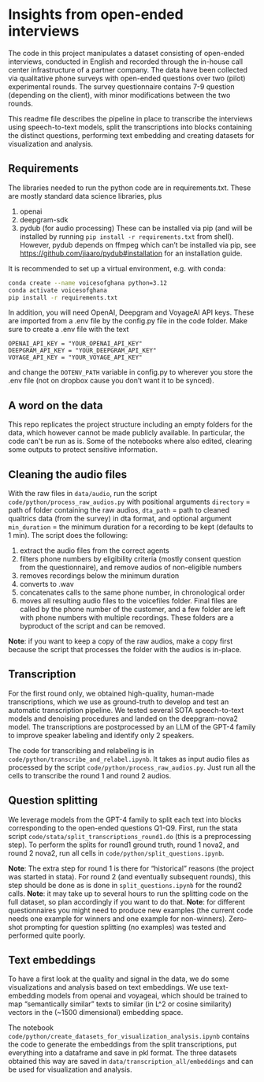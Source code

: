 # Insights from open-ended interviews
The code in this project manipulates a dataset consisting of open-ended interviews, conducted in English and recorded through the in-house call center infrastructure of a partner company. 
The data have been collected via qualitative phone surveys with open-ended questions over two (pilot) experimental rounds. The survey questionnaire contains 7-9 question (depending on the client), with minor modifications between the two rounds. 

This readme file describes the pipeline in place to transcribe the interviews using speech-to-text models, split the transcriptions into blocks containing the distinct questions, performing text embedding and creating datasets for visualization and analysis.


## Requirements
The libraries needed to run the python code are in requirements.txt. These are mostly standard data science libraries, plus 
1.	openai
2.	deepgram-sdk
3.	pydub (for audio processing)
These can be installed via pip (and will be installed by running `pip install -r requirements.txt` from shell). However, pydub depends on ffmpeg which can’t be installed via pip, see https://github.com/jiaaro/pydub#installation for an installation guide. 

It is recommended to set up a virtual environment, e.g. with conda: 

```bash
conda create --name voicesofghana python=3.12
conda activate voicesofghana
pip install -r requirements.txt
```

In addition, you will need OpenAI, Deepgram and VoyageAI API keys. These are imported from a .env file by the config.py file in the code folder. Make sure to create a .env file with the text
```
OPENAI_API_KEY = "YOUR_OPENAI_API_KEY"
DEEPGRAM_API_KEY = "YOUR_DEEPGRAM_API_KEY"
VOYAGE_API_KEY = "YOUR_VOYAGE_API_KEY"
```
and change the `DOTENV_PATH` variable in config.py to wherever you store the .env file (not on dropbox cause you don’t want it to be synced). 

## A word on the data

This repo replicates the project structure including an empty folders for the data, which however cannot be made publicly available. In particular, the code can't be run as is. Some of the notebooks where also edited, clearing some outputs to protect sensitive information. 

## Cleaning the audio files
With the raw files in `data/audio`, run the script `code/python/process_raw_audios.py` with positional arguments `directory` = path of folder containing the raw audios, `dta_path` = path to cleaned qualtrics data (from the survey) in dta format, and optional argument `min_duration` = the minimum duration for a recording to be kept (defaults to 1 min). The script does the following:
1.	extract the audio files from the correct agents 
2.	filters phone numbers by eligibility criteria (mostly consent question from the questionnaire), and remove audios of non-eligible numbers
3.	removes recordings below the minimum duration
4.	converts to .wav
5.	concatenates calls to the same phone number, in chronological order
6.	moves all resulting audio files to the voicefiles folder. Final files are called by the phone number of the customer, and a few folder are left with phone numbers with multiple recordings. These folders are a byproduct of the script and can be removed. 

**Note**: if you want to keep a copy of the raw audios, make a copy first because the script that processes the folder with the audios is in-place.

## Transcription
For the first round only, we obtained high-quality, human-made transcriptions, which we use as ground-truth to develop and test an automatic transcription pipeline. We tested several SOTA speech-to-text models and denoising procedures and landed on the deepgram-nova2 model. The transcriptions are postprocessed by an LLM of the GPT-4 family to improve speaker labeling and identify only 2 speakers. 

The code for transcribing and relabeling is in `code/python/transcribe_and_relabel.ipynb`. It takes as input audio files as processed by the script `code/python/process_raw_audios.py`. Just run all the cells to transcribe the round 1 and round 2 audios. 

## Question splitting
We leverage models from the GPT-4 family to split each text into blocks corresponding to the open-ended questions Q1-Q9. First, run the stata script `code/stata/split_transcriptions_round1.do` (this is a preprocessing step). To perform the splits for round1 ground truth, round 1 nova2, and round 2 nova2, run all cells in `code/python/split_questions.ipynb`. 

**Note**: The extra step for round 1 is there for “historical” reasons (the project was started in stata). For round 2 (and eventually subsequent rounds), this step should be done as is done in `split_questions.ipynb` for the round2 calls.
**Note**: it may take up to several hours to run the splitting code on the full dataset, so plan accordingly if you want to do that. 
**Note**: for different questionnaires you might need to produce new examples (the current code needs one example for winners and one example for non-winners). Zero-shot prompting for question splitting (no examples) was tested and performed quite poorly.

## Text embeddings
To have a first look at the quality and signal in the data, we do some visualizations and analysis based on text embeddings. We use text-embedding models from openai and voyageai, which should be trained to map “semantically similar” texts to similar (in L^2 or cosine similarity) vectors in the (~1500 dimensional) embedding space. 

The notebook `code/python/create_datasets_for_visualization_analysis.ipynb` contains the code to generate the embeddings from the split transcriptions, put everything into a dataframe and save in pkl format. The three datasets obtained this way are saved in `data/transcription_all/embeddings` and can be used for visualization and analysis.  
